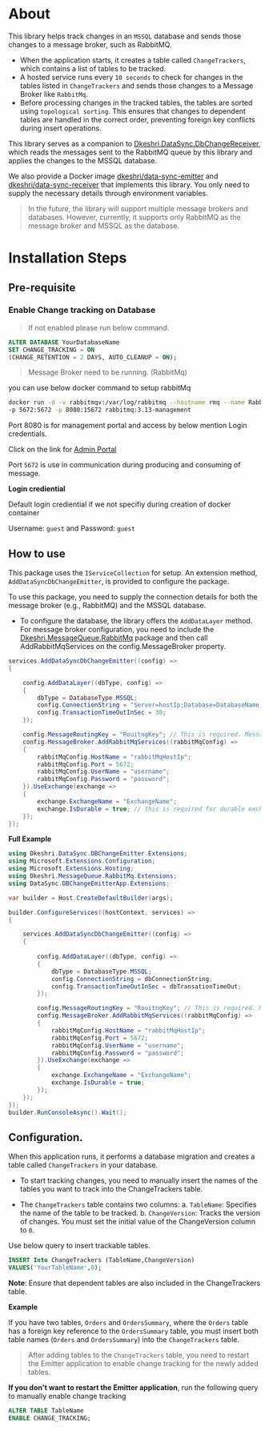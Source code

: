 # About

This library helps track changes in an `MSSQL` database and sends those changes to a message broker, such as RabbitMQ.
* When the application starts, it creates a table called `ChangeTrackers`, which contains a list of tables to be tracked.
* A hosted service runs every `10 seconds` to check for changes in the tables listed in `ChangeTrackers` and sends those changes to a Message Broker like `RabbitMq`.
* Before processing changes in the tracked tables, the tables are sorted using `topological sorting`. 
This ensures that changes to dependent tables are handled in the correct order, preventing foreign key conflicts during insert operations.

This library serves as a companion to [Dkeshri.DataSync.DbChangeReceiver](https://www.nuget.org/packages/Dkeshri.DataSync.DbChangeReceiver), which reads the messages sent to the RabbitMQ queue by this library and applies the changes to the MSSQL database.

We also provide a Docker image [dkeshri/data-sync-emitter](https://hub.docker.com/r/dkeshri/data-sync-emitter) 
and [dkeshri/data-sync-receiver](https://hub.docker.com/r/dkeshri/data-sync-receiver) that implements this library. 
You only need to supply the necessary details through environment variables.


> In the future, the library will support multiple message brokers and databases. However, currently, it supports only RabbitMQ as the message broker and MSSQL as the database.

# Installation Steps

## Pre-requisite

### Enable Change tracking on Database

> If not enabled please run below command.

```sql
ALTER DATABASE YourDatabaseName
SET CHANGE_TRACKING = ON 
(CHANGE_RETENTION = 2 DAYS, AUTO_CLEANUP = ON);
```

> Message Broker need to be running. (RabbitMq)

you can use below docker command to setup rabbitMq

```bash
docker run -d -v rabbitmqv:/var/log/rabbitmq --hostname rmq --name RabbitMqServer \
-p 5672:5672 -p 8080:15672 rabbitmq:3.13-management
```
Port 8080 is for management portal and access by below mention Login credentials.

Click on the link for <a href='http://localhost:8080/'>Admin Portal</a>

Port `5672` is use in communication during producing and consuming of message.

**Login crediential**

Default login crediential if we not specifiy during creation of docker container

Username: `guest` and Password: `guest`

## How to use

This package uses the `IServiceCollection` for setup. An extension method, `AddDataSyncDbChangeEmitter`, is provided to configure the package.

To use this package, you need to supply the connection details for both the message broker (e.g., RabbitMQ) and the MSSQL database.

* To configure the database, the library offers the `AddDataLayer` method. For message broker configuration, you need to include the [Dkeshri.MessageQueue.RabbitMq](https://www.nuget.org/packages/Dkeshri.MessageQueue.RabbitMq) package and then call AddRabbitMqServices on the config.MessageBroker property.


```csharp
services.AddDataSyncDbChangeEmitter((config) =>
{

    config.AddDataLayer((dbType, config) =>
    {
        dbType = DatabaseType.MSSQL;
        config.ConnectionString = "Server=hostIp;Database=DatabaseName;User Id=userid;Password=YourDbPassword;Encrypt=False";
        config.TransactionTimeOutInSec = 30;
    });

    config.MessageRoutingKey = "RouitngKey"; // This is required. MessageRoutingKey is any string value
    config.MessageBroker.AddRabbitMqServices((rabbitMqConfig) =>
    {
        rabbitMqConfig.HostName = "rabbitMqHostIp";
        rabbitMqConfig.Port = 5672;
        rabbitMqConfig.UserName = "username";
        rabbitMqConfig.Password = "password";
    }).UseExchange(exchange =>
    {
        exchange.ExchangeName = "ExchangeName";
        exchange.IsDurable = true; // this is required for durable exchange
    });
});
```
**Full Example**

```csharp
using Dkeshri.DataSync.DBChangeEmitter.Extensions;
using Microsoft.Extensions.Configuration;
using Microsoft.Extensions.Hosting;
using Dkeshri.MessageQueue.RabbitMq.Extensions;
using DataSync.DBChangeEmitterApp.Extensions;

var builder = Host.CreateDefaultBuilder(args);

builder.ConfigureServices((hostContext, services) =>
{

    services.AddDataSyncDbChangeEmitter((config) =>
    {
        
        config.AddDataLayer((dbType, config) =>
        {
            dbType = DatabaseType.MSSQL;
            config.ConnectionString = dbConnectionString;
            config.TransactionTimeOutInSec = dbTransationTimeOut;
        });

        config.MessageRoutingKey = "RouitngKey"; // This is required. MessageRoutingKey is any string value
        config.MessageBroker.AddRabbitMqServices((rabbitMqConfig) =>
        {
            rabbitMqConfig.HostName = "rabbitMqHostIp";
            rabbitMqConfig.Port = 5672;
            rabbitMqConfig.UserName = "username";
            rabbitMqConfig.Password = "password";
        }).UseExchange(exchange =>
        {
            exchange.ExchangeName = "ExchangeName";
            exchange.IsDurable = true;
        });
    });
});
builder.RunConsoleAsync().Wait();
```

## Configuration.

When this application runs, it performs a database migration and creates a table called `ChangeTrackers` in your database.

* To start tracking changes, you need to manually insert the names of the tables you want to track into the ChangeTrackers table.

* The `ChangeTrackers` table contains two columns:
    a. `TableName`: Specifies the name of the table to be tracked.
    b. `ChangeVersion`: Tracks the version of changes. You must set the initial value of the ChangeVersion column to `0`.

Use below query to insert trackable tables.
```sql
INSERT Into ChangeTrackers (TableName,ChangeVersion)
VALUES('YourTableName',0);
```
**Note**: Ensure that dependent tables are also included in the ChangeTrackers table.

**Example**

If you have two tables, `Orders` and `OrdersSummary`, where the `Orders` table has a foreign key reference to the `OrdersSummary` table, 
you must insert both table names (`Orders` and `OrdersSummary`) into the `ChangeTrackers` table.

> After adding tables to the `ChangeTrackers` table, 
you need to restart the Emitter application to enable change tracking for the newly added tables.

**If you don't want to restart the Emitter application**, 
run the following query to manually enable change tracking

```sql
ALTER TABLE TableName
ENABLE CHANGE_TRACKING;
```
